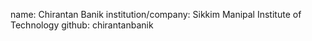 name: Chirantan Banik
institution/company: Sikkim Manipal Institute of Technology
github: chirantanbanik
